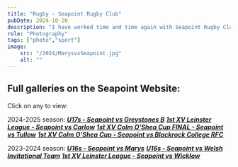 ```yaml
---
title: "Rugby - Seapoint Rugby Club"
pubDate: 2024-10-20
description: "I have worked time and time again with Seapoint Rugby Club, offering my services for Senior games and underage games. The pictures appear on the Seapoint website gallery, or you can click the links below for the respective galleries."
role: "Photography"
tags: ["photo","sport"]
image:
    src: "/2024/MarysvsSeapoint.jpg"
    alt: ""
---
```


## Full galleries on the Seapoint Website:
Click on any to view:

2024-2025 season:
[***U17s - Seapoint vs Greystones B***](https://www.seapointrugby.club/envira/2024-10-20-seapoint-u17s-vs-greystones-b/)
[***1st XV Leinster League - Seapoint vs Carlow***](https://www.seapointrugby.club/envira/seapoint-1xv-vs-carlow-leinster-league-21-09-2024/)
[***1st XV Colm O'Shea Cup FINAL - Seapoint vs Tullow***](https://www.seapointrugby.club/envira/seapoint-v-tullow-colm-oshea-cup-final/)
[***1st XV Colm O'Shea Cup - Seapoint vs Blackrock College RFC***](https://www.seapointrugby.club/envira/2024-08-24-seapoint-1st-v-blackrock/)

2023-2024 season:
[***U16s - Seapoint vs Marys***](https://www.seapointrugby.club/envira/2024-05-05-seapoint-u16s-vs-st-marys/)
[***U16s - Seapoint vs Welsh Invitational Team***](https://www.seapointrugby.club/envira/2024-04-06-seapoint-u16s-vs-welsh-invitational/)
[***1st XV Leinster League - Seapoint vs Wicklow***](https://www.seapointrugby.club/envira/2024-01-27-seapoint-1st-vs-wicklow-2/)
